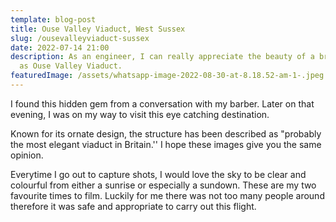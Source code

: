 ```yaml
---
template: blog-post
title: Ouse Valley Viaduct, West Sussex
slug: /ousevalleyviaduct-sussex
date: 2022-07-14 21:00
description: As an engineer, I can really appreciate the beauty of a bridge such
  as Ouse Valley Viaduct.
featuredImage: /assets/whatsapp-image-2022-08-30-at-8.18.52-am-1-.jpeg
---
```

I found this hidden gem from a conversation with my barber. Later on that evening, I was on my way to visit this eye catching destination. 

Known for its ornate design, the structure has been described as "probably the most elegant viaduct in Britain.'' I hope these images give you the same opinion.

Everytime I go out to capture shots, I would love the sky to be clear and colourful from either a sunrise or especially a sundown. These are my two favourite times to film. Luckily for me there was not too many people around therefore it was safe and appropriate to carry out this flight.